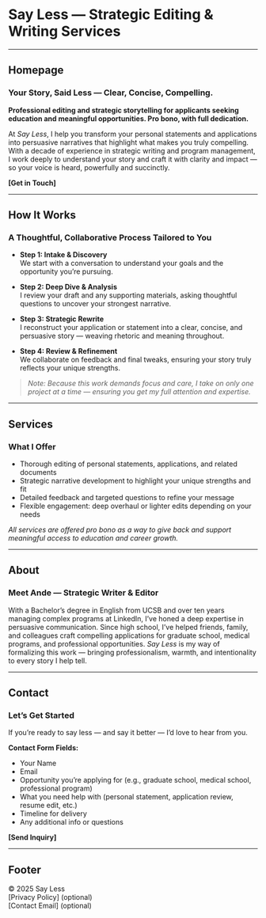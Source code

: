 # Say Less — Strategic Editing & Writing Services

---

## Homepage

### Your Story, Said Less — Clear, Concise, Compelling.

**Professional editing and strategic storytelling for applicants seeking education and meaningful opportunities. Pro bono, with full dedication.**

At *Say Less*, I help you transform your personal statements and applications into persuasive narratives that highlight what makes you truly compelling. With a decade of experience in strategic writing and program management, I work deeply to understand your story and craft it with clarity and impact — so your voice is heard, powerfully and succinctly.

**[Get in Touch]**

---

## How It Works

### A Thoughtful, Collaborative Process Tailored to You

- **Step 1: Intake & Discovery**  
  We start with a conversation to understand your goals and the opportunity you’re pursuing.

- **Step 2: Deep Dive & Analysis**  
  I review your draft and any supporting materials, asking thoughtful questions to uncover your strongest narrative.

- **Step 3: Strategic Rewrite**  
  I reconstruct your application or statement into a clear, concise, and persuasive story — weaving rhetoric and meaning throughout.

- **Step 4: Review & Refinement**  
  We collaborate on feedback and final tweaks, ensuring your story truly reflects your unique strengths.

> _Note: Because this work demands focus and care, I take on only one project at a time — ensuring you get my full attention and expertise._

---

## Services

### What I Offer

- Thorough editing of personal statements, applications, and related documents  
- Strategic narrative development to highlight your unique strengths and fit  
- Detailed feedback and targeted questions to refine your message  
- Flexible engagement: deep overhaul or lighter edits depending on your needs

_All services are offered pro bono as a way to give back and support meaningful access to education and career growth._

---

## About

### Meet Ande — Strategic Writer & Editor

With a Bachelor’s degree in English from UCSB and over ten years managing complex programs at LinkedIn, I’ve honed a deep expertise in persuasive communication. Since high school, I’ve helped friends, family, and colleagues craft compelling applications for graduate school, medical programs, and professional opportunities. *Say Less* is my way of formalizing this work — bringing professionalism, warmth, and intentionality to every story I help tell.

---

## Contact

### Let’s Get Started

If you’re ready to say less — and say it better — I’d love to hear from you.

**Contact Form Fields:**
- Your Name  
- Email  
- Opportunity you’re applying for (e.g., graduate school, medical school, professional program)  
- What you need help with (personal statement, application review, resume edit, etc.)  
- Timeline for delivery  
- Any additional info or questions

**[Send Inquiry]**

---

## Footer

© 2025 Say Less  
[Privacy Policy] (optional)  
[Contact Email] (optional)